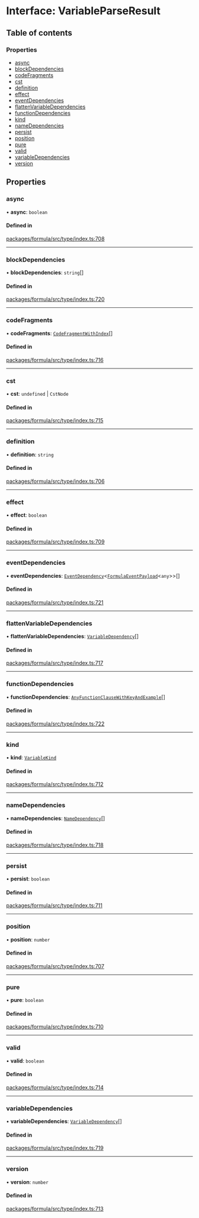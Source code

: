 # Interface: VariableParseResult

## Table of contents

### Properties

- [async](VariableParseResult.md#async)
- [blockDependencies](VariableParseResult.md#blockdependencies)
- [codeFragments](VariableParseResult.md#codefragments)
- [cst](VariableParseResult.md#cst)
- [definition](VariableParseResult.md#definition)
- [effect](VariableParseResult.md#effect)
- [eventDependencies](VariableParseResult.md#eventdependencies)
- [flattenVariableDependencies](VariableParseResult.md#flattenvariabledependencies)
- [functionDependencies](VariableParseResult.md#functiondependencies)
- [kind](VariableParseResult.md#kind)
- [nameDependencies](VariableParseResult.md#namedependencies)
- [persist](VariableParseResult.md#persist)
- [position](VariableParseResult.md#position)
- [pure](VariableParseResult.md#pure)
- [valid](VariableParseResult.md#valid)
- [variableDependencies](VariableParseResult.md#variabledependencies)
- [version](VariableParseResult.md#version)

## Properties

### <a id="async" name="async"></a> async

• **async**: `boolean`

#### Defined in

[packages/formula/src/type/index.ts:708](https://github.com/mashcard/mashcard/blob/main/packages/formula/src/type/index.ts#L708)

---

### <a id="blockdependencies" name="blockdependencies"></a> blockDependencies

• **blockDependencies**: `string`[]

#### Defined in

[packages/formula/src/type/index.ts:720](https://github.com/mashcard/mashcard/blob/main/packages/formula/src/type/index.ts#L720)

---

### <a id="codefragments" name="codefragments"></a> codeFragments

• **codeFragments**: [`CodeFragmentWithIndex`](../README.md#codefragmentwithindex)[]

#### Defined in

[packages/formula/src/type/index.ts:716](https://github.com/mashcard/mashcard/blob/main/packages/formula/src/type/index.ts#L716)

---

### <a id="cst" name="cst"></a> cst

• **cst**: `undefined` \| `CstNode`

#### Defined in

[packages/formula/src/type/index.ts:715](https://github.com/mashcard/mashcard/blob/main/packages/formula/src/type/index.ts#L715)

---

### <a id="definition" name="definition"></a> definition

• **definition**: `string`

#### Defined in

[packages/formula/src/type/index.ts:706](https://github.com/mashcard/mashcard/blob/main/packages/formula/src/type/index.ts#L706)

---

### <a id="effect" name="effect"></a> effect

• **effect**: `boolean`

#### Defined in

[packages/formula/src/type/index.ts:709](https://github.com/mashcard/mashcard/blob/main/packages/formula/src/type/index.ts#L709)

---

### <a id="eventdependencies" name="eventdependencies"></a> eventDependencies

• **eventDependencies**: [`EventDependency`](EventDependency.md)<[`FormulaEventPayload`](FormulaEventPayload.md)<`any`\>\>[]

#### Defined in

[packages/formula/src/type/index.ts:721](https://github.com/mashcard/mashcard/blob/main/packages/formula/src/type/index.ts#L721)

---

### <a id="flattenvariabledependencies" name="flattenvariabledependencies"></a> flattenVariableDependencies

• **flattenVariableDependencies**: [`VariableDependency`](VariableDependency.md)[]

#### Defined in

[packages/formula/src/type/index.ts:717](https://github.com/mashcard/mashcard/blob/main/packages/formula/src/type/index.ts#L717)

---

### <a id="functiondependencies" name="functiondependencies"></a> functionDependencies

• **functionDependencies**: [`AnyFunctionClauseWithKeyAndExample`](../README.md#anyfunctionclausewithkeyandexample)[]

#### Defined in

[packages/formula/src/type/index.ts:722](https://github.com/mashcard/mashcard/blob/main/packages/formula/src/type/index.ts#L722)

---

### <a id="kind" name="kind"></a> kind

• **kind**: [`VariableKind`](../README.md#variablekind)

#### Defined in

[packages/formula/src/type/index.ts:712](https://github.com/mashcard/mashcard/blob/main/packages/formula/src/type/index.ts#L712)

---

### <a id="namedependencies" name="namedependencies"></a> nameDependencies

• **nameDependencies**: [`NameDependency`](NameDependency.md)[]

#### Defined in

[packages/formula/src/type/index.ts:718](https://github.com/mashcard/mashcard/blob/main/packages/formula/src/type/index.ts#L718)

---

### <a id="persist" name="persist"></a> persist

• **persist**: `boolean`

#### Defined in

[packages/formula/src/type/index.ts:711](https://github.com/mashcard/mashcard/blob/main/packages/formula/src/type/index.ts#L711)

---

### <a id="position" name="position"></a> position

• **position**: `number`

#### Defined in

[packages/formula/src/type/index.ts:707](https://github.com/mashcard/mashcard/blob/main/packages/formula/src/type/index.ts#L707)

---

### <a id="pure" name="pure"></a> pure

• **pure**: `boolean`

#### Defined in

[packages/formula/src/type/index.ts:710](https://github.com/mashcard/mashcard/blob/main/packages/formula/src/type/index.ts#L710)

---

### <a id="valid" name="valid"></a> valid

• **valid**: `boolean`

#### Defined in

[packages/formula/src/type/index.ts:714](https://github.com/mashcard/mashcard/blob/main/packages/formula/src/type/index.ts#L714)

---

### <a id="variabledependencies" name="variabledependencies"></a> variableDependencies

• **variableDependencies**: [`VariableDependency`](VariableDependency.md)[]

#### Defined in

[packages/formula/src/type/index.ts:719](https://github.com/mashcard/mashcard/blob/main/packages/formula/src/type/index.ts#L719)

---

### <a id="version" name="version"></a> version

• **version**: `number`

#### Defined in

[packages/formula/src/type/index.ts:713](https://github.com/mashcard/mashcard/blob/main/packages/formula/src/type/index.ts#L713)
